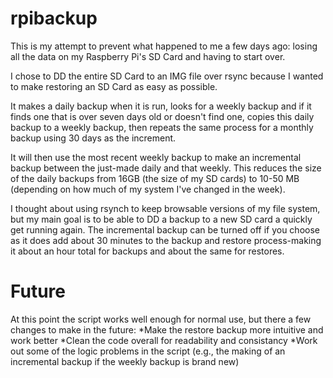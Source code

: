 rpibackup
=========
This is my attempt to prevent what happened to me a few days ago: losing all the data on my Raspberry Pi's SD Card and having to start over.

I chose to DD the entire SD Card to an IMG file over rsync because I wanted to make restoring an SD Card as easy as possible.

It makes a daily backup when it is run, looks for a weekly backup and if it finds one that is over seven days old or doesn't find one, copies this daily backup to a weekly backup, then repeats the same process for a monthly backup using 30 days as the increment.

It will then use the most recent weekly backup to make an incremental backup between the just-made daily and that weekly.  This reduces the size of the daily backups from 16GB (the size of my SD cards) to 10-50 MB (depending on how much of my system I've changed in the week).  

I thought about using rsynch to keep browsable versions of my file system, but my main goal is to be able to DD a backup to a new SD card a quickly get running again.  The incremental backup can be turned off if you choose as it does add about 30 minutes to the backup and restore process-making it about an hour total for backups and about the same for restores.

Future
======
At this point the script works well enough for normal use, but there a few changes to make in the future:
*Make the restore backup more intuitive and work better
*Clean the code overall for readability and consistancy
*Work out some of the logic problems in the script (e.g., the making of an incremental backup if the weekly backup is brand new)
